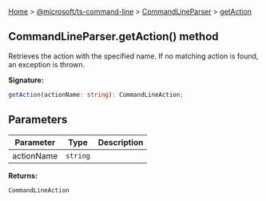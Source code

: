 [Home](./index) &gt; [@microsoft/ts-command-line](./ts-command-line.md) &gt; [CommandLineParser](./ts-command-line.commandlineparser.md) &gt; [getAction](./ts-command-line.commandlineparser.getaction.md)

## CommandLineParser.getAction() method

Retrieves the action with the specified name. If no matching action is found, an exception is thrown.

<b>Signature:</b>

```typescript
getAction(actionName: string): CommandLineAction;
```

## Parameters

|  Parameter | Type | Description |
|  --- | --- | --- |
|  actionName | `string` |  |

<b>Returns:</b>

`CommandLineAction`

